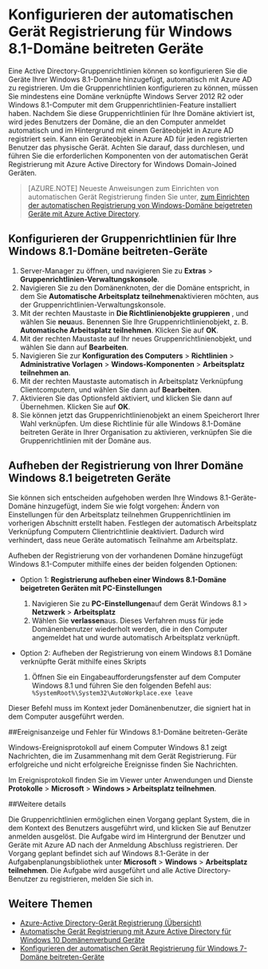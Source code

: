 <properties
    pageTitle="Konfigurieren der automatischen Gerät Registrierung für Windows 8.1-Domäne beitreten Geräte | Microsoft Azure"
    description=" Schritte zum Konfigurieren von Gruppenrichtlinien für Windows 8.1 Domänenverbund Geräte mit Azure AD automatisch registrieren. "
    services="active-directory"
    documentationCenter=""
    authors="femila"
    manager="swadhwa"
    editor=""/>

<tags
    ms.service="active-directory"
    ms.workload="identity"
    ms.tgt_pltfrm="na"
    ms.devlang="na"
    ms.topic="article"
    ms.date="09/21/2016"
    ms.author="Markvi"/>

# <a name="configure-automatic-device-registration-for-windows-81-domain-joined-devices"></a>Konfigurieren der automatischen Gerät Registrierung für Windows 8.1-Domäne beitreten Geräte

Eine Active Directory-Gruppenrichtlinien können so konfigurieren Sie die Geräte Ihrer Windows 8.1-Domäne hinzugefügt, automatisch mit Azure AD zu registrieren. Um die Gruppenrichtlinien konfigurieren zu können, müssen Sie mindestens eine Domäne verknüpfte Windows Server 2012 R2 oder Windows 8.1-Computer mit dem Gruppenrichtlinien-Feature installiert haben. Nachdem Sie diese Gruppenrichtlinien für Ihre Domäne aktiviert ist, wird jedes Benutzers der Domäne, die an den Computer anmeldet automatisch und im Hintergrund mit einem Geräteobjekt in Azure AD registriert sein. Kann ein Geräteobjekt in Azure AD für jeden registrierten Benutzer das physische Gerät. Achten Sie darauf, dass durchlesen, und führen Sie die erforderlichen Komponenten von der automatischen Gerät Registrierung mit Azure Active Directory for Windows Domain-Joined Geräten.

>[AZURE.NOTE]
 Neueste Anweisungen zum Einrichten von automatischen Gerät Registrierung finden Sie unter, [zum Einrichten der automatischen Registrierung von Windows-Domäne beigetreten Geräte mit Azure Active Directory](active-directory-conditional-access-automatic-device-registration-setup.md).



## <a name="configure-the-group-policy-for-your-windows-81-domain-joined-devices"></a>Konfigurieren der Gruppenrichtlinien für Ihre Windows 8.1-Domäne beitreten-Geräte

1. Server-Manager zu öffnen, und navigieren Sie zu **Extras** > **Gruppenrichtlinien-Verwaltungskonsole**.
2. Navigieren Sie zu den Domänenknoten, der die Domäne entspricht, in dem Sie **Automatische Arbeitsplatz teilnehmen**aktivieren möchten, aus der Gruppenrichtlinien-Verwaltungskonsole.
3. Mit der rechten Maustaste in **Die Richtlinienobjekte gruppieren** , und wählen Sie **neu**aus. Benennen Sie Ihre Gruppenrichtlinienobjekt, z. B. **Automatische Arbeitsplatz teilnehmen**. Klicken Sie auf **OK**.
4. Mit der rechten Maustaste auf Ihr neues Gruppenrichtlinienobjekt, und wählen Sie dann auf **Bearbeiten**.
5. Navigieren Sie zur **Konfiguration des Computers** > **Richtlinien** > **Administrative Vorlagen** > **Windows-Komponenten** > **Arbeitsplatz teilnehmen an**.
6. Mit der rechten Maustaste automatisch in Arbeitsplatz Verknüpfung Clientcomputern, und wählen Sie dann auf **Bearbeiten**.
7. Aktivieren Sie das Optionsfeld aktiviert, und klicken Sie dann auf Übernehmen. Klicken Sie auf **OK**.
8. Sie können jetzt das Gruppenrichtlinienobjekt an einem Speicherort Ihrer Wahl verknüpfen. Um diese Richtlinie für alle Windows 8.1-Domäne beitreten Geräte in Ihrer Organisation zu aktivieren, verknüpfen Sie die Gruppenrichtlinien mit der Domäne aus.

## <a name="unregistering-your-windows-81-domain-joined-devices"></a>Aufheben der Registrierung von Ihrer Domäne Windows 8.1 beigetreten Geräte

Sie können sich entscheiden aufgehoben werden Ihre Windows 8.1-Geräte-Domäne hinzugefügt, indem Sie wie folgt vorgehen: Ändern von Einstellungen für den Arbeitsplatz teilnehmen Gruppenrichtlinien im vorherigen Abschnitt erstellt haben. Festlegen der automatisch Arbeitsplatz Verknüpfung Computern Clientrichtlinie deaktiviert. Dadurch wird verhindert, dass neue Geräte automatisch Teilnahme am Arbeitsplatz.

Aufheben der Registrierung von der vorhandenen Domäne hinzugefügt Windows 8.1-Computer mithilfe eines der beiden folgenden Optionen:

* Option 1: **Registrierung aufheben einer Windows 8.1-Domäne beigetreten Geräten mit PC-Einstellungen**
  1. Navigieren Sie zu **PC-Einstellungen**auf dem Gerät Windows 8.1 > **Netzwerk** > **Arbeitsplatz**
  2. Wählen Sie **verlassen**aus.
Dieses Verfahren muss für jede Domänenbenutzer wiederholt werden, die in den Computer angemeldet hat und wurde automatisch Arbeitsplatz verknüpft.

* Option 2: Aufheben der Registrierung von einem Windows 8.1 Domäne verknüpfte Gerät mithilfe eines Skripts
    1. Öffnen Sie ein Eingabeaufforderungsfenster auf dem Computer Windows 8.1 und führen Sie den folgenden Befehl aus:` %SystemRoot%\System32\AutoWorkplace.exe leave`
   
Dieser Befehl muss im Kontext jeder Domänenbenutzer, die signiert hat in dem Computer ausgeführt werden.

##<a name="event-viewer--errors-for-windows-81-domain-joined-devices"></a>Ereignisanzeige und Fehler für Windows 8.1-Domäne beitreten-Geräte

Windows-Ereignisprotokoll auf einem Computer Windows 8.1 zeigt Nachrichten, die im Zusammenhang mit dem Gerät Registrierung. Für erfolgreiche und nicht erfolgreiche Ereignisse finden Sie Nachrichten. 

Im Ereignisprotokoll finden Sie im Viewer unter Anwendungen und Dienste **Protokolle** > **Microsoft** > **Windows > Arbeitsplatz teilnehmen**.

##<a name="additional-details"></a>Weitere details

Die Gruppenrichtlinien ermöglichen einen Vorgang geplant System, die in dem Kontext des Benutzers ausgeführt wird, und klicken Sie auf Benutzer anmelden ausgelöst. Die Aufgabe wird im Hintergrund der Benutzer und Geräte mit Azure AD nach der Anmeldung Abschluss registrieren. Der Vorgang geplant befindet sich auf Windows 8.1-Geräte in der Aufgabenplanungsbibliothek unter **Microsoft** > **Windows** > **Arbeitsplatz teilnehmen**. Die Aufgabe wird ausgeführt und alle Active Directory-Benutzer zu registrieren, melden Sie sich in. 

## <a name="additional-topics"></a>Weitere Themen
- [Azure-Active Directory-Gerät Registrierung (Übersicht)](active-directory-conditional-access-device-registration-overview.md)
- [Automatische Gerät Registrierung mit Azure Active Directory für Windows 10 Domänenverbund Geräte](active-directory-conditional-access-automatic-device-registration.md)
- [Konfigurieren der automatischen Gerät Registrierung für Windows 7-Domäne beitreten-Geräte](active-directory-conditional-access-automatic-device-registration-windows7.md)

